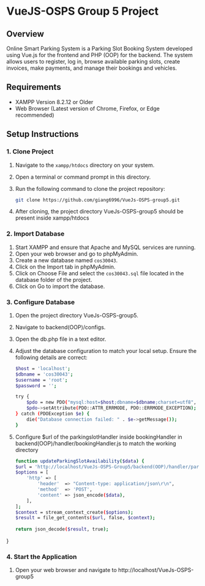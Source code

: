 # VueJS-OSPS Group 5 Project

## Overview

Online Smart Parking System is a Parking Slot Booking System developed using Vue.js for the frontend and PHP (OOP) for the backend. The system allows users to register, log in, browse available parking slots, create invoices, make payments, and manage their bookings and vehicles.

## Requirements

- XAMPP Version 8.2.12 or Older
- Web Browser (Latest version of Chrome, Firefox, or Edge recommended)

## Setup Instructions

### 1. Clone Project

1. Navigate to the `xampp/htdocs` directory on your system.
2. Open a terminal or command prompt in this directory.
3. Run the following command to clone the project repository:
   
   ```sh
   git clone https://github.com/giang6996/VueJs-OSPS-group5.git
5. After cloning, the project directory VueJs-OSPS-group5 should be present inside xampp/htdocs

### 2. Import Database

1. Start XAMPP and ensure that Apache and MySQL services are running.
2. Open your web browser and go to phpMyAdmin.
3. Create a new database named `cos30043`.
4. Click on the Import tab in phpMyAdmin.
5. Click on Choose File and select the `cos30043.sql` file located in the database folder of the project.
6. Click on Go to import the database.

### 3. Configure Database

1. Open the project directory VueJs-OSPS-group5.
2. Navigate to backend(OOP)/configs.
3. Open the db.php file in a text editor.
4. Adjust the database configuration to match your local setup. Ensure the following details are correct:
   
    ```sh
    $host = 'localhost';
    $dbname = 'cos30043';
    $username = 'root';
    $password = '';
    
    try {
        $pdo = new PDO("mysql:host=$host;dbname=$dbname;charset=utf8", $username, $password);
        $pdo->setAttribute(PDO::ATTR_ERRMODE, PDO::ERRMODE_EXCEPTION);
    } catch (PDOException $e) {
        die("Database connection failed: " . $e->getMessage());
    }
 5.  Configure $url of the parkingslotHandler inside bookingHandler in backend(OOP)/handler/bookingHandler.js to match the working directory
       ```sh
       function updateParkingSlotAvailability($data) {
       $url = 'http://localhost/VueJs-OSPS-Group5/backend(OOP)/handler/parkingslotHandler.php' //CONFIGURE HERE!;
       $options = [
           'http' => [
               'header'  => "Content-type: application/json\r\n",
               'method'  => 'POST',
               'content' => json_encode($data),
           ],
       ];
       $context = stream_context_create($options);
       $result = file_get_contents($url, false, $context);
   
       return json_decode($result, true);
}
 ### 4. Start the Application
1. Open your web browser and navigate to http://localhost/VueJs-OSPS-group5
